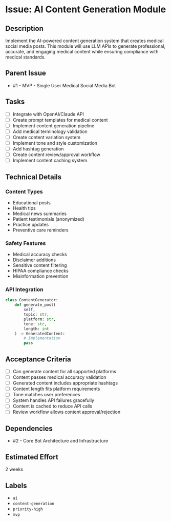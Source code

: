 # Issue: AI Content Generation Module

## Description

Implement the AI-powered content generation system that creates medical social media posts. This module will use LLM APIs to generate professional, accurate, and engaging medical content while ensuring compliance with medical standards.

## Parent Issue

- #1 - MVP - Single User Medical Social Media Bot

## Tasks

- [ ] Integrate with OpenAI/Claude API
- [ ] Create prompt templates for medical content
- [ ] Implement content generation pipeline
- [ ] Add medical terminology validation
- [ ] Create content variation system
- [ ] Implement tone and style customization
- [ ] Add hashtag generation
- [ ] Create content review/approval workflow
- [ ] Implement content caching system

## Technical Details

### Content Types
- Educational posts
- Health tips
- Medical news summaries
- Patient testimonials (anonymized)
- Practice updates
- Preventive care reminders

### Safety Features
- Medical accuracy checks
- Disclaimer additions
- Sensitive content filtering
- HIPAA compliance checks
- Misinformation prevention

### API Integration
```python
class ContentGenerator:
    def generate_post(
        self,
        topic: str,
        platform: str,
        tone: str,
        length: int
    ) -> GeneratedContent:
        # Implementation
        pass
```

## Acceptance Criteria

- [ ] Can generate content for all supported platforms
- [ ] Content passes medical accuracy validation
- [ ] Generated content includes appropriate hashtags
- [ ] Content length fits platform requirements
- [ ] Tone matches user preferences
- [ ] System handles API failures gracefully
- [ ] Content is cached to reduce API calls
- [ ] Review workflow allows content approval/rejection

## Dependencies

- #2 - Core Bot Architecture and Infrastructure

## Estimated Effort

2 weeks

## Labels

- `ai`
- `content-generation`
- `priority-high`
- `mvp`